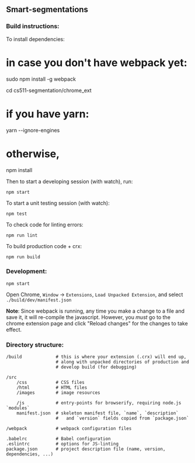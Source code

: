 ## Smart-segmentations

### Build instructions:

To install dependencies:

  # in case you don't have webpack yet:
  sudo npm install -g webpack

  cd cs511-segmentation/chrome_ext

  # if you have yarn:
  yarn --ignore-engines

  # otherwise,
  npm install

Then to start a developing session (with watch), run:

    npm start

To start a unit testing session (with watch):

    npm test

To check code for linting errors:

    npm run lint


To build production code + crx:

    npm run build


### Development:

    npm start

Open Chrome, `Window` -> `Extensions`,
`Load Unpacked Extension`, and select `./build/dev/manifest.json`

**Note**: Since webpack is running, any time you make a change to a file and save it, it will re-compile the javascript. However, you *must* go to the chrome extension page and click "Reload changes" for the changes to take effect.

### Directory structure:

    /build             # this is where your extension (.crx) will end up,
                       # along with unpacked directories of production and
                       # develop build (for debugging)

    /src
        /css           # CSS files
        /html          # HTML files
        /images        # image resources

        /js            # entry-points for browserify, requiring node.js `modules`
        manifest.json  # skeleton manifest file, `name`, `description`
                       #   and `version` fields copied from `package.json`       

    /webpack           # webpack configuration files

    .babelrc           # Babel configuration
    .eslintrc          # options for JS-linting
    package.json       # project description file (name, version, dependencies, ...)
